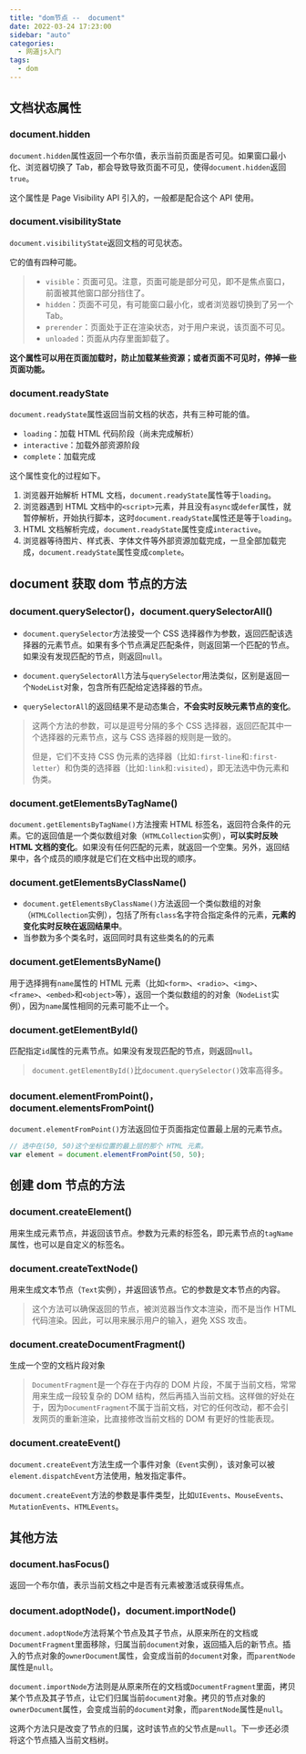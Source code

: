 ```yaml
---
title: "dom节点 --  document"
date: 2022-03-24 17:23:00
sidebar: "auto"
categories:
  - 网道js入门
tags:
  - dom
---
```


## 文档状态属性

### document.hidden

`document.hidden`属性返回一个布尔值，表示当前页面是否可见。如果窗口最小化、浏览器切换了 Tab，都会导致导致页面不可见，使得`document.hidden`返回`true`。

这个属性是 Page Visibility API 引入的，一般都是配合这个 API 使用。

### document.visibilityState

`document.visibilityState`返回文档的可见状态。

它的值有四种可能。

> - `visible`：页面可见。注意，页面可能是部分可见，即不是焦点窗口，前面被其他窗口部分挡住了。
> - `hidden`：页面不可见，有可能窗口最小化，或者浏览器切换到了另一个 Tab。
> - `prerender`：页面处于正在渲染状态，对于用户来说，该页面不可见。
> - `unloaded`：页面从内存里面卸载了。

**这个属性可以用在页面加载时，防止加载某些资源；或者页面不可见时，停掉一些页面功能。**

### document.readyState

`document.readyState`属性返回当前文档的状态，共有三种可能的值。

- `loading`：加载 HTML 代码阶段（尚未完成解析）
- `interactive`：加载外部资源阶段
- `complete`：加载完成

这个属性变化的过程如下。

1. 浏览器开始解析 HTML 文档，`document.readyState`属性等于`loading`。
2. 浏览器遇到 HTML 文档中的`<script>`元素，并且没有`async`或`defer`属性，就暂停解析，开始执行脚本，这时`document.readyState`属性还是等于`loading`。
3. HTML 文档解析完成，`document.readyState`属性变成`interactive`。
4. 浏览器等待图片、样式表、字体文件等外部资源加载完成，一旦全部加载完成，`document.readyState`属性变成`complete`。

## document 获取 dom 节点的方法

### document.querySelector()，document.querySelectorAll()

- `document.querySelector`方法接受一个 CSS 选择器作为参数，返回匹配该选择器的元素节点。如果有多个节点满足匹配条件，则返回第一个匹配的节点。如果没有发现匹配的节点，则返回`null`。

- `document.querySelectorAll`方法与`querySelector`用法类似，区别是返回一个`NodeList`对象，包含所有匹配给定选择器的节点。
- `querySelectorAll`的返回结果不是动态集合，**不会实时反映元素节点的变化**。

> 这两个方法的参数，可以是逗号分隔的多个 CSS 选择器，返回匹配其中一个选择器的元素节点，这与 CSS 选择器的规则是一致的。
>
> 但是，它们不支持 CSS 伪元素的选择器（比如`:first-line`和`:first-letter`）和伪类的选择器（比如`:link`和`:visited`），即无法选中伪元素和伪类。

### document.getElementsByTagName()

`document.getElementsByTagName()`方法搜索 HTML 标签名，返回符合条件的元素。它的返回值是一个类似数组对象（`HTMLCollection`实例），**可以实时反映 HTML 文档的变化**。如果没有任何匹配的元素，就返回一个空集。另外，返回结果中，各个成员的顺序就是它们在文档中出现的顺序。

### document.getElementsByClassName()

- `document.getElementsByClassName()`方法返回一个类似数组的对象（`HTMLCollection`实例），包括了所有`class`名字符合指定条件的元素，**元素的变化实时反映在返回结果中**。
- 当参数为多个类名时，返回同时具有这些类名的的元素

### document.getElementsByName()

用于选择拥有`name`属性的 HTML 元素（比如`<form>`、`<radio>`、`<img>`、`<frame>`、`<embed>`和`<object>`等），返回一个类似数组的的对象（`NodeList`实例），因为`name`属性相同的元素可能不止一个。

### document.getElementById()

匹配指定`id`属性的元素节点。如果没有发现匹配的节点，则返回`null`。

> `document.getElementById()`比`document.querySelector()`效率高得多。

### document.elementFromPoint()，document.elementsFromPoint()

`document.elementFromPoint()`方法返回位于页面指定位置最上层的元素节点。

```js
// 选中在(50, 50)这个坐标位置的最上层的那个 HTML 元素。
var element = document.elementFromPoint(50, 50);
```

## 创建 dom 节点的方法

### document.createElement()

用来生成元素节点，并返回该节点。参数为元素的标签名，即元素节点的`tagName`属性，也可以是自定义的标签名。

### document.createTextNode()

用来生成文本节点（`Text`实例），并返回该节点。它的参数是文本节点的内容。

> 这个方法可以确保返回的节点，被浏览器当作文本渲染，而不是当作 HTML 代码渲染。因此，可以用来展示用户的输入，避免 XSS 攻击。

### document.createDocumentFragment()

生成一个空的文档片段对象

> `DocumentFragment`是一个存在于内存的 DOM 片段，不属于当前文档，常常用来生成一段较复杂的 DOM 结构，然后再插入当前文档。这样做的好处在于，因为`DocumentFragment`不属于当前文档，对它的任何改动，都不会引发网页的重新渲染，比直接修改当前文档的 DOM 有更好的性能表现。

### document.createEvent()

`document.createEvent`方法生成一个事件对象（`Event`实例），该对象可以被`element.dispatchEvent`方法使用，触发指定事件。

`document.createEvent`方法的参数是事件类型，比如`UIEvents`、`MouseEvents`、`MutationEvents`、`HTMLEvents`。

## 其他方法

### document.hasFocus()

返回一个布尔值，表示当前文档之中是否有元素被激活或获得焦点。

### document.adoptNode()，document.importNode()

`document.adoptNode`方法将某个节点及其子节点，从原来所在的文档或`DocumentFragment`里面移除，归属当前`document`对象，返回插入后的新节点。插入的节点对象的`ownerDocument`属性，会变成当前的`document`对象，而`parentNode`属性是`null`。

`document.importNode`方法则是从原来所在的文档或`DocumentFragment`里面，拷贝某个节点及其子节点，让它们归属当前`document`对象。拷贝的节点对象的`ownerDocument`属性，会变成当前的`document`对象，而`parentNode`属性是`null`。

这两个方法只是改变了节点的归属，这时该节点的父节点是`null`。下一步还必须将这个节点插入当前文档树。
